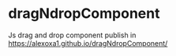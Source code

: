 # dragNdropComponent
Js drag and drop component
publish in
https://alexoxa1.github.io/dragNdropComponent/
